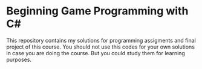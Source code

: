 # Beginning Game Programming with C#

This repository contains my solutions for programming assigments and final
project of this course. You should not use this codes for your own solutions
in case you are doing the course. But you could study them for learning purposes.